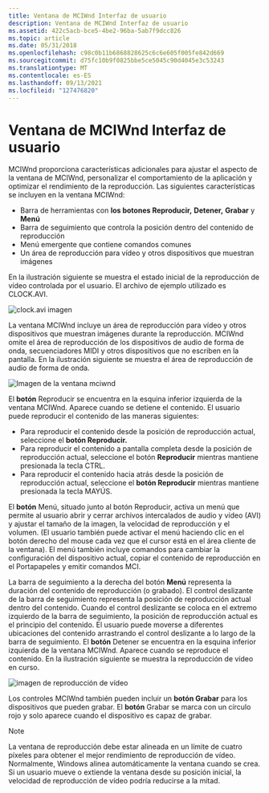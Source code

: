 ```yaml
---
title: Ventana de MCIWnd Interfaz de usuario
description: Ventana de MCIWnd Interfaz de usuario
ms.assetid: 422c5acb-bce5-4be2-96ba-5ab7f9dcc826
ms.topic: article
ms.date: 05/31/2018
ms.openlocfilehash: c98c0b11b6868828625c6c6e605f005fe842d669
ms.sourcegitcommit: d75fc10b9f0825bbe5ce5045c90d4045e3c53243
ms.translationtype: MT
ms.contentlocale: es-ES
ms.lasthandoff: 09/13/2021
ms.locfileid: "127476820"
---
```

# <a name="mciwnd-window-user-interface"></a>Ventana de MCIWnd Interfaz de usuario

MCIWnd proporciona características adicionales para ajustar el aspecto de la ventana de MCIWnd, personalizar el comportamiento de la aplicación y optimizar el rendimiento de la reproducción. Las siguientes características se incluyen en la ventana MCIWnd:

-   Barra de herramientas con **los botones Reproducir,** **Detener,** **Grabar** y **Menú**
-   Barra de seguimiento que controla la posición dentro del contenido de reproducción
-   Menú emergente que contiene comandos comunes
-   Un área de reproducción para vídeo y otros dispositivos que muestran imágenes

En la ilustración siguiente se muestra el estado inicial de la reproducción de vídeo controlada por el usuario. El archivo de ejemplo utilizado es CLOCK.AVI.

![clock.avi imagen](images/mciwnd1.gif)

La ventana MCIWnd incluye un área de reproducción para vídeo y otros dispositivos que muestran imágenes durante la reproducción. MCIWnd omite el área de reproducción de los dispositivos de audio de forma de onda, secuenciadores MIDI y otros dispositivos que no escriben en la pantalla. En la ilustración siguiente se muestra el área de reproducción de audio de forma de onda.

![Imagen de la ventana mciwnd](images/mciwnd4.gif)

El **botón** Reproducir se encuentra en la esquina inferior izquierda de la ventana MCIWnd. Aparece cuando se detiene el contenido. El usuario puede reproducir el contenido de las maneras siguientes:

-   Para reproducir el contenido desde la posición de reproducción actual, seleccione el **botón Reproducir.**
-   Para reproducir el contenido a pantalla completa desde la posición de reproducción actual, seleccione el botón **Reproducir** mientras mantiene presionada la tecla CTRL.
-   Para reproducir el contenido hacia atrás desde la posición de reproducción actual, seleccione el **botón Reproducir** mientras mantiene presionada la tecla MAYÚS.

El **botón** Menú, situado  junto al botón Reproducir, activa un menú que permite al usuario abrir y cerrar archivos intercalados de audio y vídeo (AVI) y ajustar el tamaño de la imagen, la velocidad de reproducción y el volumen. (El usuario también puede activar el menú haciendo clic en el botón derecho del mouse cada vez que el cursor está en el área cliente de la ventana). El menú también incluye comandos para cambiar la configuración del dispositivo actual, copiar el contenido de reproducción en el Portapapeles y emitir comandos MCI.

La barra de seguimiento a la derecha del botón **Menú** representa la duración del contenido de reproducción (o grabado). El control deslizante de la barra de seguimiento representa la posición de reproducción actual dentro del contenido. Cuando el control deslizante se coloca en el extremo izquierdo de la barra de seguimiento, la posición de reproducción actual es el principio del contenido. El usuario puede moverse a diferentes ubicaciones del contenido arrastrando el control deslizante a lo largo de la barra de seguimiento. El **botón** Detener se encuentra en la esquina inferior izquierda de la ventana MCIWnd. Aparece cuando se reproduce el contenido. En la ilustración siguiente se muestra la reproducción de vídeo en curso.

![imagen de reproducción de vídeo](images/mciwnd2.gif)

Los controles MCIWnd también pueden incluir un **botón Grabar** para los dispositivos que pueden grabar. El **botón** Grabar se marca con un círculo rojo y solo aparece cuando el dispositivo es capaz de grabar.

> [!Note]  
> La ventana de reproducción debe estar alineada en un límite de cuatro píxeles para obtener el mejor rendimiento de reproducción de vídeo. Normalmente, Windows alinea automáticamente la ventana cuando se crea. Si un usuario mueve o extiende la ventana desde su posición inicial, la velocidad de reproducción de vídeo podría reducirse a la mitad.

 

 

 




